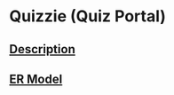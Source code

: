 # Quizzie (Quiz Portal)
## [Description](https://github.com/avnishranwa7/Quiz/blob/main/Description) 
## [ER Model](https://github.com/avnishranwa7/Quiz/blob/main/ER%20Model.png)
<br>
</br>
